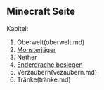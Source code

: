 ## Minecraft Seite

Kapitel:

1. Oberwelt(oberwelt.md)
1. [Monsterjäger](monsterjäger.md)
1. [Nether](nether.md)
1. [Enderdrache besiegen](end.md)
1. Verzaubern(vezaubern.md)
1. Tränke(tränke.md)
